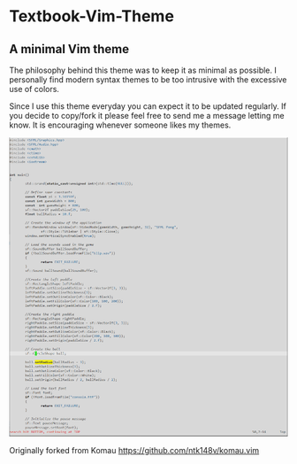 # Textbook-Vim-Theme
## A minimal Vim theme

The philosophy behind this theme was to keep it as minimal as possible. 
I personally find modern syntax themes to be too intrusive with the excessive use of colors. 

Since I use this theme everyday you can expect it to be updated regularly. If you decide to copy/fork it please feel free to send me a message letting me know. It is encouraging whenever someone likes my themes.

![C++ Pong Vim theme demo](https://raw.githubusercontent.com/in-just/Textbook-Vim-Theme/master/screenz/version%202%20screenshot.PNG)

Originally forked from Komau https://github.com/ntk148v/komau.vim
